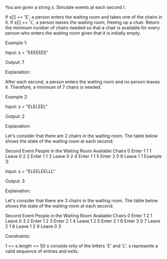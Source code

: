 You are given a string s. Simulate events at each second i:

If s[i] == 'E', a person enters the waiting room and takes one of the chairs in it.
If s[i] == 'L', a person leaves the waiting room, freeing up a chair.
Return the minimum number of chairs needed so that a chair is available for every person who enters the waiting room given that it is initially empty.

 

Example 1:

Input: s = "EEEEEEE"

Output: 7

Explanation:

After each second, a person enters the waiting room and no person leaves it. Therefore, a minimum of 7 chairs is needed.

Example 2:

Input: s = "ELELEEL"

Output: 2

Explanation:

Let's consider that there are 2 chairs in the waiting room. The table below shows the state of the waiting room at each second.

Second	Event	People in the Waiting Room	Available Chairs
0	Enter	1	1
1	Leave	0	2
2	Enter	1	1
3	Leave	0	2
4	Enter	1	1
5	Enter	2	0
6	Leave	1	1
Example 3:

Input: s = "ELEELEELLL"

Output: 3

Explanation:

Let's consider that there are 3 chairs in the waiting room. The table below shows the state of the waiting room at each second.

Second	Event	People in the Waiting Room	Available Chairs
0	Enter	1	2
1	Leave	0	3
2	Enter	1	2
3	Enter	2	1
4	Leave	1	2
5	Enter	2	1
6	Enter	3	0
7	Leave	2	1
8	Leave	1	2
9	Leave	0	3
 

Constraints:

1 <= s.length <= 50
s consists only of the letters 'E' and 'L'.
s represents a valid sequence of entries and exits.